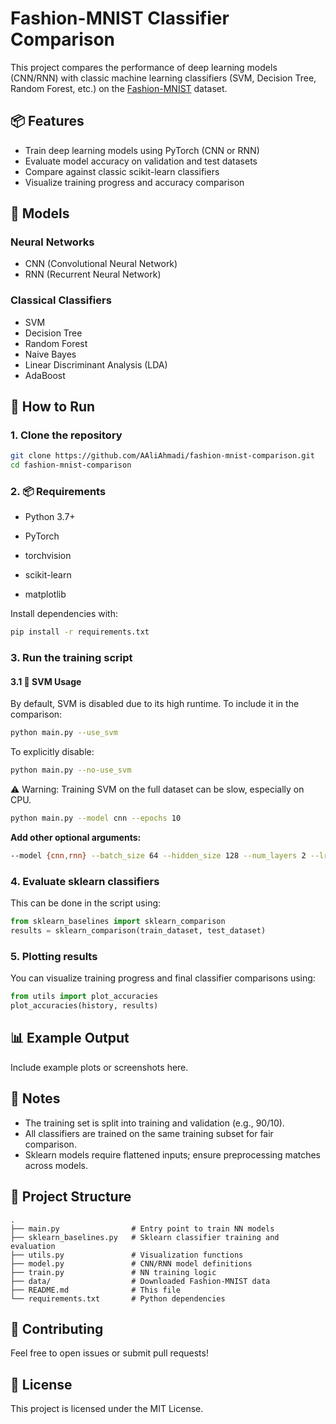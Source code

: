 # Fashion-MNIST Classifier Comparison

This project compares the performance of deep learning models (CNN/RNN) with classic machine learning classifiers (SVM, Decision Tree, Random Forest, etc.) on the [Fashion-MNIST](https://github.com/zalandoresearch/fashion-mnist) dataset.

## 📦 Features

* Train deep learning models using PyTorch (CNN or RNN)
* Evaluate model accuracy on validation and test datasets
* Compare against classic scikit-learn classifiers
* Visualize training progress and accuracy comparison

## 🧠 Models

### Neural Networks

* CNN (Convolutional Neural Network)
* RNN (Recurrent Neural Network)

### Classical Classifiers

* SVM
* Decision Tree
* Random Forest
* Naive Bayes
* Linear Discriminant Analysis (LDA)
* AdaBoost

## 🚀 How to Run

### 1. Clone the repository

```bash
git clone https://github.com/AAliAhmadi/fashion-mnist-comparison.git
cd fashion-mnist-comparison
```

### 2. 📦 Requirements
- Python 3.7+

- PyTorch

- torchvision

- scikit-learn

- matplotlib

Install dependencies with:

```bash
pip install -r requirements.txt
```

### 3. Run the training script

#### 3.1 🧪 SVM Usage
By default, SVM is disabled due to its high runtime. To include it in the comparison:
```bash
python main.py --use_svm
```

To explicitly disable:

```bash
python main.py --no-use_svm
```
⚠️ Warning: Training SVM on the full dataset can be slow, especially on CPU.


```bash
python main.py --model cnn --epochs 10
```

**Add other optional arguments:**

```bash
--model {cnn,rnn} --batch_size 64 --hidden_size 128 --num_layers 2 --lr 0.001 --device cpu
```

### 4. Evaluate sklearn classifiers

This can be done in the script using:

```python
from sklearn_baselines import sklearn_comparison
results = sklearn_comparison(train_dataset, test_dataset)
```

### 5. Plotting results

You can visualize training progress and final classifier comparisons using:

```python
from utils import plot_accuracies
plot_accuracies(history, results)
```

## 📊 Example Output

Include example plots or screenshots here.

## 📝 Notes

* The training set is split into training and validation (e.g., 90/10).
* All classifiers are trained on the same training subset for fair comparison.
* Sklearn models require flattened inputs; ensure preprocessing matches across models.

## 📁 Project Structure

```
.
├── main.py                # Entry point to train NN models
├── sklearn_baselines.py   # Sklearn classifier training and evaluation
├── utils.py               # Visualization functions
├── model.py               # CNN/RNN model definitions
├── train.py               # NN training logic
├── data/                  # Downloaded Fashion-MNIST data
├── README.md              # This file
└── requirements.txt       # Python dependencies
```

## 🤝 Contributing

Feel free to open issues or submit pull requests!

## 📜 License

This project is licensed under the MIT License.
